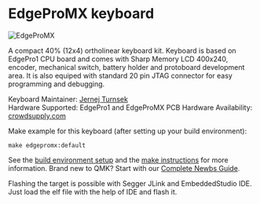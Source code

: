 # EdgeProMX keyboard

![EdgeProMX](https://www.edgepro.org/assets/images/edgepromx-assembled-cs.jpg)

A compact 40% (12x4) ortholinear keyboard kit. Keyboard is based on EdgePro1 CPU board and comes with Sharp Memory LCD 400x240, encoder, mechanical switch, battery holder and protoboard development area. It is also equiped with standard 20 pin JTAG connector for easy programming and debugging.

Keyboard Maintainer: [Jernej Turnsek](https://github.com/jturnsek)  
Hardware Supported: EdgePro1 and EdgeProMX PCB 
Hardware Availability: [crowdsupply.com](https://www.crowdsupply.com/edgepro/edgepro1)

Make example for this keyboard (after setting up your build environment):

    make edgepromx:default

See the [build environment setup](https://docs.qmk.fm/#/getting_started_build_tools) and the [make instructions](https://docs.qmk.fm/#/getting_started_make_guide) for more information. Brand new to QMK? Start with our [Complete Newbs Guide](https://docs.qmk.fm/#/newbs).

Flashing the target is possible with Segger JLink and EmbeddedStudio IDE. Just load the elf file with the help of IDE and flash it.
